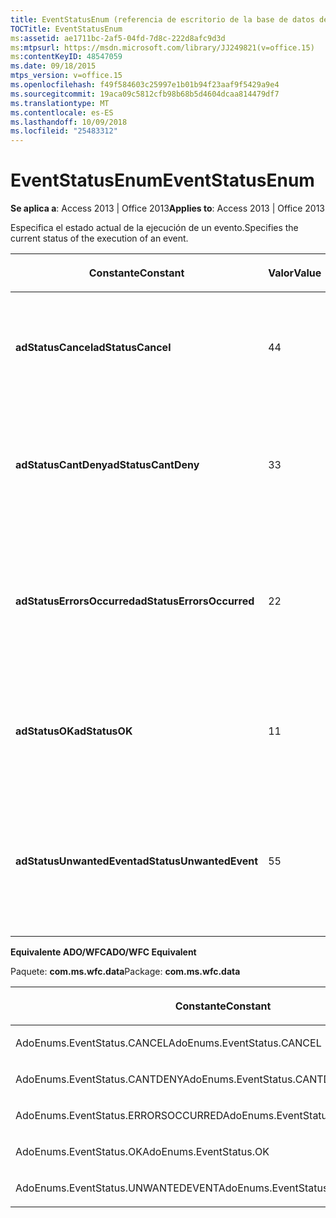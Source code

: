 ```yaml
---
title: EventStatusEnum (referencia de escritorio de la base de datos de Access)
TOCTitle: EventStatusEnum
ms:assetid: ae1711bc-2af5-04fd-7d8c-222d8afc9d3d
ms:mtpsurl: https://msdn.microsoft.com/library/JJ249821(v=office.15)
ms:contentKeyID: 48547059
ms.date: 09/18/2015
mtps_version: v=office.15
ms.openlocfilehash: f49f584603c25997e1b01b94f23aaf9f5429a9e4
ms.sourcegitcommit: 19aca09c5812cfb98b68b5d4604dcaa814479df7
ms.translationtype: MT
ms.contentlocale: es-ES
ms.lasthandoff: 10/09/2018
ms.locfileid: "25483312"
---
```

# <a name="eventstatusenum"></a><span data-ttu-id="a95c7-102">EventStatusEnum</span><span class="sxs-lookup"><span data-stu-id="a95c7-102">EventStatusEnum</span></span>


<span data-ttu-id="a95c7-103">**Se aplica a**: Access 2013 | Office 2013</span><span class="sxs-lookup"><span data-stu-id="a95c7-103">**Applies to**: Access 2013 | Office 2013</span></span>

<span data-ttu-id="a95c7-104">Especifica el estado actual de la ejecución de un evento.</span><span class="sxs-lookup"><span data-stu-id="a95c7-104">Specifies the current status of the execution of an event.</span></span>

<table>
<colgroup>
<col style="width: 33%" />
<col style="width: 33%" />
<col style="width: 33%" />
</colgroup>
<thead>
<tr class="header">
<th><p><span data-ttu-id="a95c7-105">Constante</span><span class="sxs-lookup"><span data-stu-id="a95c7-105">Constant</span></span></p></th>
<th><p><span data-ttu-id="a95c7-106">Valor</span><span class="sxs-lookup"><span data-stu-id="a95c7-106">Value</span></span></p></th>
<th><p><span data-ttu-id="a95c7-107">Descripción</span><span class="sxs-lookup"><span data-stu-id="a95c7-107">Description</span></span></p></th>
</tr>
</thead>
<tbody>
<tr class="odd">
<td><p><span data-ttu-id="a95c7-108"><strong>adStatusCancel</strong></span><span class="sxs-lookup"><span data-stu-id="a95c7-108"><strong>adStatusCancel</strong></span></span></p></td>
<td><p><span data-ttu-id="a95c7-109">4</span><span class="sxs-lookup"><span data-stu-id="a95c7-109">4</span></span></p></td>
<td><p><span data-ttu-id="a95c7-110">Solicita la cancelación de la operación que ocasionó el evento.</span><span class="sxs-lookup"><span data-stu-id="a95c7-110">Requests cancellation of the operation that caused the event to occur.</span></span></p></td>
</tr>
<tr class="even">
<td><p><span data-ttu-id="a95c7-111"><strong>adStatusCantDeny</strong></span><span class="sxs-lookup"><span data-stu-id="a95c7-111"><strong>adStatusCantDeny</strong></span></span></p></td>
<td><p><span data-ttu-id="a95c7-112">3</span><span class="sxs-lookup"><span data-stu-id="a95c7-112">3</span></span></p></td>
<td><p><span data-ttu-id="a95c7-113">Indica que la operación no puede solicitar la cancelación de la operación pendiente.</span><span class="sxs-lookup"><span data-stu-id="a95c7-113">Indicates that the operation cannot request cancellation of the pending operation.</span></span></p></td>
</tr>
<tr class="odd">
<td><p><span data-ttu-id="a95c7-114"><strong>adStatusErrorsOccurred</strong></span><span class="sxs-lookup"><span data-stu-id="a95c7-114"><strong>adStatusErrorsOccurred</strong></span></span></p></td>
<td><p><span data-ttu-id="a95c7-115">2</span><span class="sxs-lookup"><span data-stu-id="a95c7-115">2</span></span></p></td>
<td><p><span data-ttu-id="a95c7-116">Indica que la operación que provocó el evento no funcionó correctamente debido a uno o varios errores.</span><span class="sxs-lookup"><span data-stu-id="a95c7-116">Indicates that the operation that caused the event failed due to an error or errors.</span></span></p></td>
</tr>
<tr class="even">
<td><p><span data-ttu-id="a95c7-117"><strong>adStatusOK</strong></span><span class="sxs-lookup"><span data-stu-id="a95c7-117"><strong>adStatusOK</strong></span></span></p></td>
<td><p><span data-ttu-id="a95c7-118">1</span><span class="sxs-lookup"><span data-stu-id="a95c7-118">1</span></span></p></td>
<td><p><span data-ttu-id="a95c7-119">Indica que la operación que provocó el evento se realizó correctamente.</span><span class="sxs-lookup"><span data-stu-id="a95c7-119">Indicates that the operation that caused the event was successful.</span></span></p></td>
</tr>
<tr class="odd">
<td><p><span data-ttu-id="a95c7-120"><strong>adStatusUnwantedEvent</strong></span><span class="sxs-lookup"><span data-stu-id="a95c7-120"><strong>adStatusUnwantedEvent</strong></span></span></p></td>
<td><p><span data-ttu-id="a95c7-121">5</span><span class="sxs-lookup"><span data-stu-id="a95c7-121">5</span></span></p></td>
<td><p><span data-ttu-id="a95c7-122">Impide posibles notificaciones posteriores antes de que el método de evento haya terminado de ejecutarse.</span><span class="sxs-lookup"><span data-stu-id="a95c7-122">Prevents subsequent notifications before the event method has finished executing.</span></span></p></td>
</tr>
</tbody>
</table>


<span data-ttu-id="a95c7-123">**Equivalente ADO/WFC**</span><span class="sxs-lookup"><span data-stu-id="a95c7-123">**ADO/WFC Equivalent**</span></span>

<span data-ttu-id="a95c7-124">Paquete: **com.ms.wfc.data**</span><span class="sxs-lookup"><span data-stu-id="a95c7-124">Package: **com.ms.wfc.data**</span></span>

<table>
<colgroup>
<col style="width: 100%" />
</colgroup>
<thead>
<tr class="header">
<th><p><span data-ttu-id="a95c7-125">Constante</span><span class="sxs-lookup"><span data-stu-id="a95c7-125">Constant</span></span></p></th>
</tr>
</thead>
<tbody>
<tr class="odd">
<td><p><span data-ttu-id="a95c7-126">AdoEnums.EventStatus.CANCEL</span><span class="sxs-lookup"><span data-stu-id="a95c7-126">AdoEnums.EventStatus.CANCEL</span></span></p></td>
</tr>
<tr class="even">
<td><p><span data-ttu-id="a95c7-127">AdoEnums.EventStatus.CANTDENY</span><span class="sxs-lookup"><span data-stu-id="a95c7-127">AdoEnums.EventStatus.CANTDENY</span></span></p></td>
</tr>
<tr class="odd">
<td><p><span data-ttu-id="a95c7-128">AdoEnums.EventStatus.ERRORSOCCURRED</span><span class="sxs-lookup"><span data-stu-id="a95c7-128">AdoEnums.EventStatus.ERRORSOCCURRED</span></span></p></td>
</tr>
<tr class="even">
<td><p><span data-ttu-id="a95c7-129">AdoEnums.EventStatus.OK</span><span class="sxs-lookup"><span data-stu-id="a95c7-129">AdoEnums.EventStatus.OK</span></span></p></td>
</tr>
<tr class="odd">
<td><p><span data-ttu-id="a95c7-130">AdoEnums.EventStatus.UNWANTEDEVENT</span><span class="sxs-lookup"><span data-stu-id="a95c7-130">AdoEnums.EventStatus.UNWANTEDEVENT</span></span></p></td>
</tr>
</tbody>
</table>


